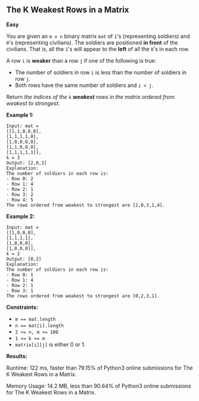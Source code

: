 ## The K Weakest Rows in a Matrix

**Easy**

You are given an `m x n` binary matrix `mat` of `1`'s (representing soldiers) and `0`'s (representing civilians). The soldiers are positioned **in front** of the civilians. That is, all the `1`'s will appear to the **left** of all the `0`'s in each row.

A row `i` is **weaker** than a row `j` if one of the following is true:

- The number of soldiers in row `i` is less than the number of soldiers in row `j`.
- Both rows have the same number of soldiers and `i < j`.

Return _the indices of the_ `k` _**weakest** rows in the matrix ordered from weakest to strongest_.

**Example 1:**

    Input: mat =
    [[1,1,0,0,0],
    [1,1,1,1,0],
    [1,0,0,0,0],
    [1,1,0,0,0],
    [1,1,1,1,1]],
    k = 3
    Output: [2,0,3]
    Explanation:
    The number of soldiers in each row is:
    - Row 0: 2
    - Row 1: 4
    - Row 2: 1
    - Row 3: 2
    - Row 4: 5
    The rows ordered from weakest to strongest are [2,0,3,1,4].

**Example 2:**

    Input: mat =
    [[1,0,0,0],
    [1,1,1,1],
    [1,0,0,0],
    [1,0,0,0]],
    k = 2
    Output: [0,2]
    Explanation:
    The number of soldiers in each row is:
    - Row 0: 1
    - Row 1: 4
    - Row 2: 1
    - Row 3: 1
    The rows ordered from weakest to strongest are [0,2,3,1].

**Constraints:**

- `m == mat.length`
- `n == mat[i].length`
- `2 <= n, m <= 100`
- `1 <= k <= m`
- `matrix[i][j]` is either 0 or 1.

**Results:**

Runtime: 122 ms, faster than 79.15% of Python3 online submissions for The K Weakest Rows in a Matrix.

Memory Usage: 14.2 MB, less than 90.64% of Python3 online submissions for The K Weakest Rows in a Matrix.
